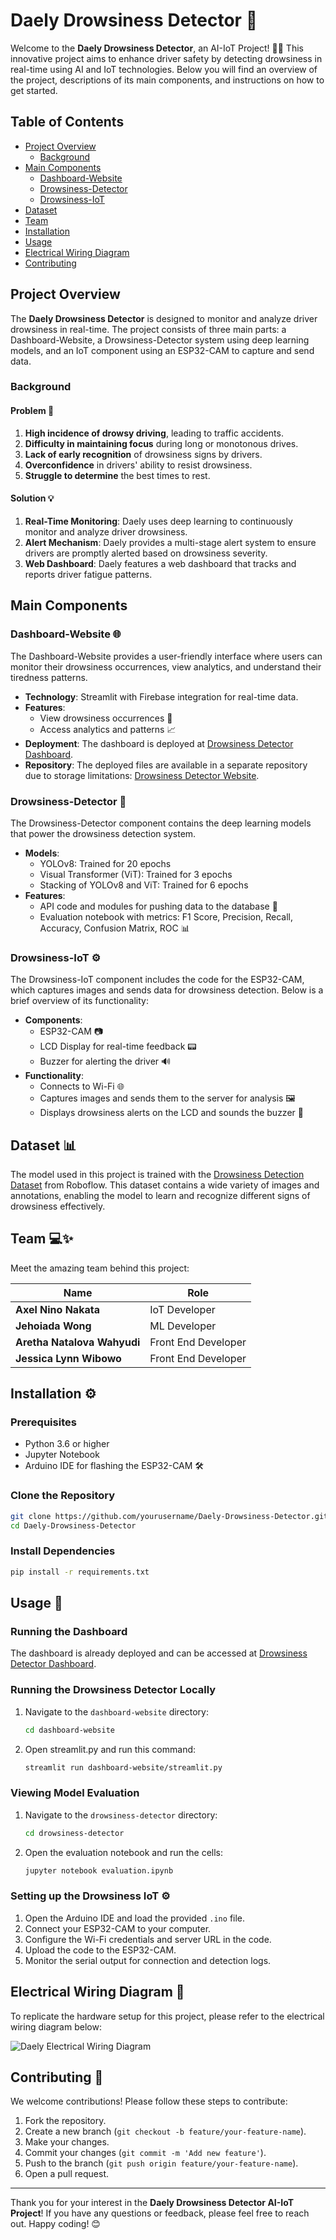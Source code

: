 # Daely Drowsiness Detector 🚗

Welcome to the **Daely Drowsiness Detector**, an AI-IoT Project! 🚗💡 This innovative project aims to enhance driver safety by detecting drowsiness in real-time using AI and IoT technologies. Below you will find an overview of the project, descriptions of its main components, and instructions on how to get started.

## Table of Contents

- [Project Overview](#project-overview)
  - [Background](#background)
- [Main Components](#main-components)
  - [Dashboard-Website](#dashboard-website-🌐)
  - [Drowsiness-Detector](#drowsiness-detector-🧠)
  - [Drowsiness-IoT](#drowsiness-iot-⚙️)
- [Dataset](#dataset-📊)
- [Team](#team-💻✨)
- [Installation](#installation-⚙️)
- [Usage](#usage-🚀)
- [Electrical Wiring Diagram](#electrical-wiring-diagram-🔌)
- [Contributing](#contributing-🤝)

## Project Overview

The **Daely Drowsiness Detector** is designed to monitor and analyze driver drowsiness in real-time. The project consists of three main parts: a Dashboard-Website, a Drowsiness-Detector system using deep learning models, and an IoT component using an ESP32-CAM to capture and send data.

### Background

#### Problem 🧩

1. **High incidence of drowsy driving**, leading to traffic accidents. 
2. **Difficulty in maintaining focus** during long or monotonous drives. 
3. **Lack of early recognition** of drowsiness signs by drivers. 
4. **Overconfidence** in drivers' ability to resist drowsiness. 
5. **Struggle to determine** the best times to rest. 

#### Solution 💡

1. **Real-Time Monitoring**: Daely uses deep learning to continuously monitor and analyze driver drowsiness. 
2. **Alert Mechanism**: Daely provides a multi-stage alert system to ensure drivers are promptly alerted based on drowsiness severity. 
3. **Web Dashboard**: Daely features a web dashboard that tracks and reports driver fatigue patterns. 

## Main Components

### Dashboard-Website 🌐

The Dashboard-Website provides a user-friendly interface where users can monitor their drowsiness occurrences, view analytics, and understand their tiredness patterns.

- **Technology**: Streamlit with Firebase integration for real-time data.
- **Features**:
  - View drowsiness occurrences 📅
  - Access analytics and patterns 📈
- **Deployment**: The dashboard is deployed at [Drowsiness Detector Dashboard](https://drowsiness-detector-dashboard.streamlit.app/).
- **Repository**: The deployed files are available in a separate repository due to storage limitations: [Drowsiness Detector Website](https://github.com/bolakecil/Drowsiness-Detector-Website).

### Drowsiness-Detector 🧠

The Drowsiness-Detector component contains the deep learning models that power the drowsiness detection system.

- **Models**:
  - YOLOv8: Trained for 20 epochs 
  - Visual Transformer (ViT): Trained for 3 epochs 
  - Stacking of YOLOv8 and ViT: Trained for 6 epochs 
- **Features**:
  - API code and modules for pushing data to the database 📡
  - Evaluation notebook with metrics: F1 Score, Precision, Recall, Accuracy, Confusion Matrix, ROC 📊

### Drowsiness-IoT ⚙️

The Drowsiness-IoT component includes the code for the ESP32-CAM, which captures images and sends data for drowsiness detection. Below is a brief overview of its functionality:

- **Components**:
  - ESP32-CAM 📷
  - LCD Display for real-time feedback 📟
  - Buzzer for alerting the driver 🔊
- **Functionality**:
  - Connects to Wi-Fi 🌐
  - Captures images and sends them to the server for analysis 🖼️
  - Displays drowsiness alerts on the LCD and sounds the buzzer 🚨
 
## Dataset 📊

The model used in this project is trained with the [Drowsiness Detection Dataset](https://universe.roboflow.com/esd-krexe/drowsiness-detection-0mcjg/dataset/1) from Roboflow. This dataset contains a wide variety of images and annotations, enabling the model to learn and recognize different signs of drowsiness effectively.

## Team 💻✨

Meet the amazing team behind this project:

| **Name**                    | **Role**                | 
|-----------------------------|-------------------------| 
| **Axel Nino Nakata**        | IoT Developer           | 
| **Jehoiada Wong**           | ML Developer            | 
| **Aretha Natalova Wahyudi** | Front End Developer     | 
| **Jessica Lynn Wibowo**     | Front End Developer     |

## Installation ⚙️

### Prerequisites

- Python 3.6 or higher 
- Jupyter Notebook 
- Arduino IDE for flashing the ESP32-CAM 🛠

### Clone the Repository

```bash
git clone https://github.com/yourusername/Daely-Drowsiness-Detector.git
cd Daely-Drowsiness-Detector
```

### Install Dependencies

```bash
pip install -r requirements.txt
```

## Usage 🚀

### Running the Dashboard

The dashboard is already deployed and can be accessed at [Drowsiness Detector Dashboard](https://drowsiness-detector-dashboard.streamlit.app/).

### Running the Drowsiness Detector Locally

1. Navigate to the `dashboard-website` directory:

   ```bash
   cd dashboard-website
   ```

2. Open streamlit.py and run this command:

   ```bash
   streamlit run dashboard-website/streamlit.py
   ```

### Viewing Model Evaluation

1. Navigate to the `drowsiness-detector` directory:

   ```bash
   cd drowsiness-detector
   ```

2. Open the evaluation notebook and run the cells:

   ```bash
   jupyter notebook evaluation.ipynb
   ```

### Setting up the Drowsiness IoT ⚙️

1. Open the Arduino IDE and load the provided `.ino` file. 
2. Connect your ESP32-CAM to your computer. 
3. Configure the Wi-Fi credentials and server URL in the code. 
4. Upload the code to the ESP32-CAM. 
5. Monitor the serial output for connection and detection logs. 

## Electrical Wiring Diagram 🔌

To replicate the hardware setup for this project, please refer to the electrical wiring diagram below:

![Daely Electrical Wiring Diagram](Foto%20Electrical%20Wiring%20Diagram.png)

## Contributing 🤝

We welcome contributions! Please follow these steps to contribute:

1. Fork the repository. 
2. Create a new branch (`git checkout -b feature/your-feature-name`). 
3. Make your changes. 
4. Commit your changes (`git commit -m 'Add new feature'`). 
5. Push to the branch (`git push origin feature/your-feature-name`). 
6. Open a pull request. 

---

Thank you for your interest in the **Daely Drowsiness Detector AI-IoT Project**! If you have any questions or feedback, please feel free to reach out. Happy coding! 😊
